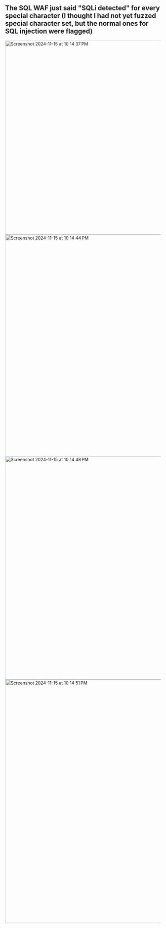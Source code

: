 
## The SQL WAF just said "SQLi detected" for every special character (I thought I had not yet fuzzed special character set, but the normal ones for SQL injection were flagged)
<img width="628" alt="Screenshot 2024-11-15 at 10 14 37 PM" src="https://github.com/user-attachments/assets/ff0db6b0-4f33-4115-a2f5-3b16f7112ca7">

<img width="717" alt="Screenshot 2024-11-15 at 10 14 44 PM" src="https://github.com/user-attachments/assets/d4954824-0382-4343-87dc-d48cad8802bc">

<img width="723" alt="Screenshot 2024-11-15 at 10 14 48 PM" src="https://github.com/user-attachments/assets/e43eff06-749e-4abc-961c-8b614d9b6a12">

<img width="788" alt="Screenshot 2024-11-15 at 10 14 51 PM" src="https://github.com/user-attachments/assets/248259d4-a200-4999-a602-73f070c44d55">
